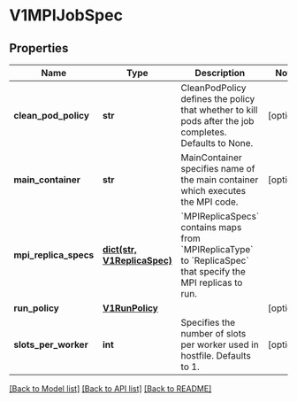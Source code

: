 # V1MPIJobSpec


## Properties
Name | Type | Description | Notes
------------ | ------------- | ------------- | -------------
**clean_pod_policy** | **str** | CleanPodPolicy defines the policy that whether to kill pods after the job completes. Defaults to None. | [optional] 
**main_container** | **str** | MainContainer specifies name of the main container which executes the MPI code. | [optional] 
**mpi_replica_specs** | [**dict(str, V1ReplicaSpec)**](V1ReplicaSpec.md) | &#x60;MPIReplicaSpecs&#x60; contains maps from &#x60;MPIReplicaType&#x60; to &#x60;ReplicaSpec&#x60; that specify the MPI replicas to run. | 
**run_policy** | [**V1RunPolicy**](V1RunPolicy.md) |  | [optional] 
**slots_per_worker** | **int** | Specifies the number of slots per worker used in hostfile. Defaults to 1. | [optional] 

[[Back to Model list]](../README.md#documentation-for-models) [[Back to API list]](../README.md#documentation-for-api-endpoints) [[Back to README]](../README.md)



